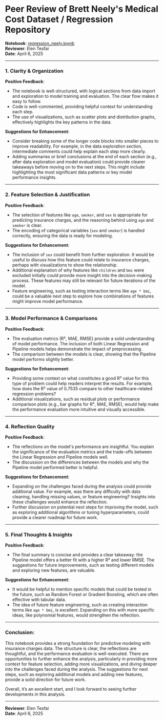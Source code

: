 # Peer Review of Brett Neely's Medical Cost Dataset / Regression Repository

**Notebook**: [regression_neely.ipynb](https://github.com/bncodes19/ml-regression-neely/blob/main/regression_neely.ipynb)  
**Reviewer**: Elen Tesfai  
**Date**: April 6, 2025

---

### 1. Clarity & Organization

**Positive Feedback**:  
- The notebook is well-structured, with logical sections from data import and exploration to model training and evaluation. The clear flow makes it easy to follow.
- Code is well-commented, providing helpful context for understanding each step.
- The use of visualizations, such as scatter plots and distribution graphs, effectively highlights the key patterns in the data.

**Suggestions for Enhancement**:  
- Consider breaking some of the longer code blocks into smaller pieces to improve readability. For example, in the data exploration section, intermediate comments could help explain each step more clearly.
- Adding summaries or brief conclusions at the end of each section (e.g., after data exploration and model evaluation) could provide clearer takeaways before moving on to the next steps. This might include highlighting the most significant data patterns or key model performance insights.

---

### 2. Feature Selection & Justification

**Positive Feedback**:  
- The selection of features like `age`, `smoker`, and `sex` is appropriate for predicting insurance charges, and the reasoning behind using `age` and `smoker` is clear.
- The encoding of categorical variables (`sex` and `smoker`) is handled correctly, ensuring the data is ready for modeling.

**Suggestions for Enhancement**:  
- The inclusion of `sex` could benefit from further exploration. It would be useful to discuss how this feature could relate to insurance charges, perhaps with visualizations to show the relationship.
- Additional explanation of why features like `children` and `bmi` were excluded initially could provide more insight into the decision-making process. These features may still be relevant for future iterations of the model.
- Feature engineering, such as testing interaction terms like `age * bmi`, could be a valuable next step to explore how combinations of features might improve model performance.

---

### 3. Model Performance & Comparisons

**Positive Feedback**:  
- The evaluation metrics (R², MAE, RMSE) provide a solid understanding of model performance. The inclusion of both Linear Regression and Pipeline models helps demonstrate the impact of preprocessing.
- The comparison between the models is clear, showing that the Pipeline model performs slightly better.

**Suggestions for Enhancement**:  
- Providing some context on what constitutes a good R² value for this type of problem could help readers interpret the results. For example, how does the R² value of 0.7535 compare to other healthcare-related regression problems?
- Additional visualizations, such as residual plots or performance comparison plots (e.g., bar graphs for R², MAE, RMSE), would help make the performance evaluation more intuitive and visually accessible.

---

### 4. Reflection Quality

**Positive Feedback**:  
- The reflections on the model's performance are insightful. You explain the significance of the evaluation metrics and the trade-offs between the Linear Regression and Pipeline models well.
- The discussion on the differences between the models and why the Pipeline model performed better is helpful.

**Suggestions for Enhancement**:  
- Expanding on the challenges faced during the analysis could provide additional value. For example, was there any difficulty with data cleaning, handling missing values, or feature engineering? Insights into these challenges would enhance the reflection.
- Further discussion on potential next steps for improving the model, such as exploring additional algorithms or tuning hyperparameters, could provide a clearer roadmap for future work.

---

### 5. Final Thoughts & Insights

**Positive Feedback**:  
- The final summary is concise and provides a clear takeaway: the Pipeline model offers a better fit with a higher R² and lower RMSE. The suggestions for future improvements, such as testing different models and exploring new features, are valuable.

**Suggestions for Enhancement**:  
- It would be helpful to mention specific models that could be tested in the future, such as Random Forest or Gradient Boosting, which are often effective with tabular data.
- The idea of future feature engineering, such as creating interaction terms like `age * bmi`, is excellent. Expanding on this with more specific ideas, like polynomial features, would strengthen the reflection.

---

### Conclusion:

This notebook provides a strong foundation for predictive modeling with insurance charges data. The structure is clear, the reflections are thoughtful, and the performance evaluation is well-executed. There are opportunities to further enhance the analysis, particularly in providing more context for feature selection, adding more visualizations, and diving deeper into the challenges faced during the analysis. The suggestions for next steps, such as exploring additional models and adding new features, provide a solid direction for future work.

Overall, it’s an excellent start, and I look forward to seeing further developments in this analysis.

---

**Reviewer**: Elen Tesfai  
**Date**: April 6, 2025